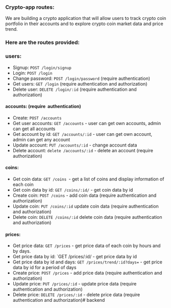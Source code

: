### Crypto-app routes:

We are building a crypto application that will allow users to track crypto coin portfolio in their accounts and to explore crypto coin market data and price trend. 

### Here are the routes provided:

### users:
- Signup: `POST /login/signup` 
- Login: `POST /login` 
- Change password: `POST /login/password` (require authentication)
- Get users: `GET /login` (require authentication and authorization)
- Delete user: `DELETE /login/:id` (require authentication and authorization)

#### accounts: (require  authentication)
- Create: `POST /accounts` 
- Get user accounts: `GET /accounts` - user can get own accounts, admin can get all accounts
- Get account by id: `GET /accounts/:id` - user can get own account, admin can get any account
- Update account: `PUT /accounts/:id` - change account data
- Delete account: `delete /accounts/:id` - delete an account (require authorization)

#### coins:
- Get coin data: `GET /coins `- get a list of coins and display information of each coin
- Get coin data by id: `GET /coins/:id/` - get coin data by id 
- Create coin: `POST /coins` - add coin data (require authentication and authorization)
- Update coin: `PUT /coins/:id` update coin data (require authentication and authorization)
- Delete coin: `DELETE /coins/:id` delete coin data (require authentication and authorization)

#### prices:
- Get price data: `GET /prices` - get price data of each coin by hours and by days.
- Get price data by id: `GET /prices/:id/ - get price data by id
- Get price data by id and days: `GET /prices/trend/:id?days=` - get price data by id for a period of days
- Create price: `POST /prices` - add price data (require authentication and authorization)
- Update price: `PUT /prices/:id` - update price data (require authentication and authorization)
- Delete price: `DELETE /prices/:id` - delete price data (require authentication and authorization)# backend
